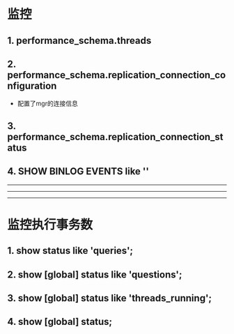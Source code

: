 # 监控

## 1. performance_schema.threads


## 2. performance_schema.replication_connection_configuration

- 配置了mgr的连接信息

## 3. performance_schema.replication_connection_status


## 4. SHOW BINLOG EVENTS like ''


---
---
---

# 监控执行事务数

## 1. show status like 'queries';

## 2. show [global] status like 'questions';

## 3. show [global] status like 'threads_running';

## 4. show [global] status;